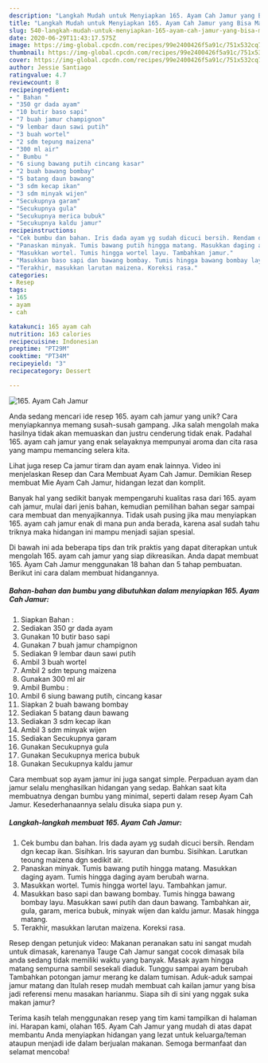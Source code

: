 ```yaml
---
description: "Langkah Mudah untuk Menyiapkan 165. Ayam Cah Jamur yang Bisa Manjain Lidah"
title: "Langkah Mudah untuk Menyiapkan 165. Ayam Cah Jamur yang Bisa Manjain Lidah"
slug: 540-langkah-mudah-untuk-menyiapkan-165-ayam-cah-jamur-yang-bisa-manjain-lidah
date: 2020-06-29T11:43:17.575Z
image: https://img-global.cpcdn.com/recipes/99e2400426f5a91c/751x532cq70/165-ayam-cah-jamur-foto-resep-utama.jpg
thumbnail: https://img-global.cpcdn.com/recipes/99e2400426f5a91c/751x532cq70/165-ayam-cah-jamur-foto-resep-utama.jpg
cover: https://img-global.cpcdn.com/recipes/99e2400426f5a91c/751x532cq70/165-ayam-cah-jamur-foto-resep-utama.jpg
author: Jessie Santiago
ratingvalue: 4.7
reviewcount: 8
recipeingredient:
- " Bahan "
- "350 gr dada ayam"
- "10 butir baso sapi"
- "7 buah jamur champignon"
- "9 lembar daun sawi putih"
- "3 buah wortel"
- "2 sdm tepung maizena"
- "300 ml air"
- " Bumbu "
- "6 siung bawang putih cincang kasar"
- "2 buah bawang bombay"
- "5 batang daun bawang"
- "3 sdm kecap ikan"
- "3 sdm minyak wijen"
- "Secukupnya garam"
- "Secukupnya gula"
- "Secukupnya merica bubuk"
- "Secukupnya kaldu jamur"
recipeinstructions:
- "Cek bumbu dan bahan. Iris dada ayam yg sudah dicuci bersih. Rendam dgn kecap ikan. Sisihkan. Iris sayuran dan bumbu. Sisihkan. Larutkan teoung maizena dgn sedikit air."
- "Panaskan minyak. Tumis bawang putih hingga matang. Masukkan daging ayam. Tumis hingga daging ayam berubah warna."
- "Masukkan wortel. Tumis hingga wortel layu. Tambahkan jamur."
- "Masukkan baso sapi dan bawang bombay. Tumis hingga bawang bombay layu. Masukkan sawi putih dan daun bawang. Tambahkan air, gula, garam, merica bubuk, minyak wijen dan kaldu jamur. Masak hingga matang."
- "Terakhir, masukkan larutan maizena. Koreksi rasa."
categories:
- Resep
tags:
- 165
- ayam
- cah

katakunci: 165 ayam cah 
nutrition: 163 calories
recipecuisine: Indonesian
preptime: "PT29M"
cooktime: "PT34M"
recipeyield: "3"
recipecategory: Dessert

---
```



![165. Ayam Cah Jamur](https://img-global.cpcdn.com/recipes/99e2400426f5a91c/751x532cq70/165-ayam-cah-jamur-foto-resep-utama.jpg)

Anda sedang mencari ide resep 165. ayam cah jamur yang unik? Cara menyiapkannya memang susah-susah gampang. Jika salah mengolah maka hasilnya tidak akan memuaskan dan justru cenderung tidak enak. Padahal 165. ayam cah jamur yang enak selayaknya mempunyai aroma dan cita rasa yang mampu memancing selera kita.

Lihat juga resep Ca jamur tiram dan ayam enak lainnya. Video ini menjelaskan Resep dan Cara Membuat Ayam Cah Jamur. Demikian Resep membuat Mie Ayam Cah Jamur, hidangan lezat dan komplit.

Banyak hal yang sedikit banyak mempengaruhi kualitas rasa dari 165. ayam cah jamur, mulai dari jenis bahan, kemudian pemilihan bahan segar sampai cara membuat dan menyajikannya. Tidak usah pusing jika mau menyiapkan 165. ayam cah jamur enak di mana pun anda berada, karena asal sudah tahu triknya maka hidangan ini mampu menjadi sajian spesial.


Di bawah ini ada beberapa tips dan trik praktis yang dapat diterapkan untuk mengolah 165. ayam cah jamur yang siap dikreasikan. Anda dapat membuat 165. Ayam Cah Jamur menggunakan 18 bahan dan 5 tahap pembuatan. Berikut ini cara dalam membuat hidangannya.

<!--inarticleads1-->

##### Bahan-bahan dan bumbu yang dibutuhkan dalam menyiapkan 165. Ayam Cah Jamur:

1. Siapkan  Bahan :
1. Sediakan 350 gr dada ayam
1. Gunakan 10 butir baso sapi
1. Gunakan 7 buah jamur champignon
1. Sediakan 9 lembar daun sawi putih
1. Ambil 3 buah wortel
1. Ambil 2 sdm tepung maizena
1. Gunakan 300 ml air
1. Ambil  Bumbu :
1. Ambil 6 siung bawang putih, cincang kasar
1. Siapkan 2 buah bawang bombay
1. Sediakan 5 batang daun bawang
1. Sediakan 3 sdm kecap ikan
1. Ambil 3 sdm minyak wijen
1. Sediakan Secukupnya garam
1. Gunakan Secukupnya gula
1. Gunakan Secukupnya merica bubuk
1. Gunakan Secukupnya kaldu jamur


Cara membuat sop ayam jamur ini juga sangat simple. Perpaduan ayam dan jamur selalu menghasilkan hidangan yang sedap. Bahkan saat kita membuatnya dengan bumbu yang minimal, seperti dalam resep Ayam Cah Jamur. Kesederhanaannya selalu disuka siapa pun y. 

<!--inarticleads2-->

##### Langkah-langkah membuat 165. Ayam Cah Jamur:

1. Cek bumbu dan bahan. Iris dada ayam yg sudah dicuci bersih. Rendam dgn kecap ikan. Sisihkan. Iris sayuran dan bumbu. Sisihkan. Larutkan teoung maizena dgn sedikit air.
1. Panaskan minyak. Tumis bawang putih hingga matang. Masukkan daging ayam. Tumis hingga daging ayam berubah warna.
1. Masukkan wortel. Tumis hingga wortel layu. Tambahkan jamur.
1. Masukkan baso sapi dan bawang bombay. Tumis hingga bawang bombay layu. Masukkan sawi putih dan daun bawang. Tambahkan air, gula, garam, merica bubuk, minyak wijen dan kaldu jamur. Masak hingga matang.
1. Terakhir, masukkan larutan maizena. Koreksi rasa.


Resep dengan petunjuk video: Makanan peranakan satu ini sangat mudah untuk dimasak, karenanya Tauge Cah Jamur sangat cocok dimasak bila anda sedang tidak memiliki waktu yang banyak. Masak ayam hingga matang sempurna sambil sesekali diaduk. Tunggu sampai ayam berubah Tambahkan potongan jamur merang ke dalam tumisan. Aduk-aduk sampai jamur matang dan Itulah resep mudah membuat cah kailan jamur yang bisa jadi referensi menu masakan harianmu. Siapa sih di sini yang nggak suka makan jamur? 

Terima kasih telah menggunakan resep yang tim kami tampilkan di halaman ini. Harapan kami, olahan 165. Ayam Cah Jamur yang mudah di atas dapat membantu Anda menyiapkan hidangan yang lezat untuk keluarga/teman ataupun menjadi ide dalam berjualan makanan. Semoga bermanfaat dan selamat mencoba!
